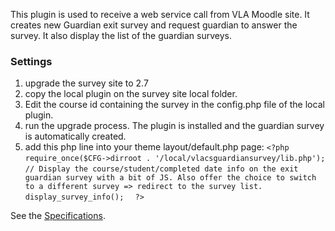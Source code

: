 This plugin is used to receive a web service call from VLA Moodle site.
It creates new Guardian exit survey and request guardian to answer the survey.
It also display the list of the guardian surveys.

### Settings
1. upgrade the survey site to 2.7
2. copy the local plugin on the survey site local folder.
3. Edit the course id containing the survey in the config.php file of the local plugin.
4. run the upgrade process. The plugin is installed and the guardian survey is automatically created.
5. add this php line into your theme layout/default.php page:
`<?php  `
`require_once($CFG->dirroot . '/local/vlacsguardiansurvey/lib.php');  `
`// Display the course/student/completed date info on the exit guardian survey with a bit of JS. Also offer the choice to switch to a different survey => redirect to the survey list.  `
`display_survey_info();  `
`?>`

See the [Specifications](https://github.com/Bepaw/moodle-local_vlacsguardiansurvey/wiki/Specifications).